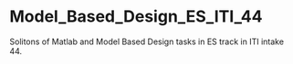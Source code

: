 # Model_Based_Design_ES_ITI_44
Solitons of Matlab and Model Based Design tasks in ES track in ITI intake 44.
